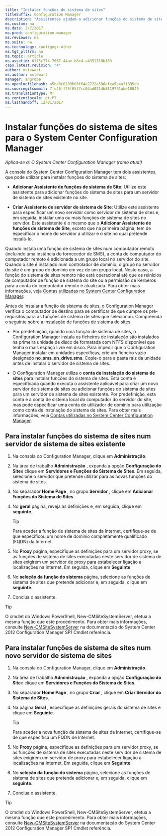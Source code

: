 ```yaml
---
title: "Instalar funções do sistema de sites"
titleSuffix: Configuration Manager
description: "Assistentes ajudam a adicionar funções do sistema de sites a um servidor de sistema de sites de nova ou existente no site."
ms.custom: na
ms.date: 2/7/2017
ms.prod: configuration-manager
ms.reviewer: na
ms.suite: na
ms.technology: configmgr-other
ms.tgt_pltfrm: na
ms.topic: article
ms.assetid: 61f5c774-7667-44ae-b8e4-a4951318b183
caps.latest.revision: "4"
author: mstewart
ms.author: mstewart
manager: angrobe
ms.openlocfilehash: a5be3c0283b03f64a2722e586efea5e4af1835eb
ms.sourcegitcommit: 7fe45ff75f05f7cc03ad021db8119791abe18049
ms.translationtype: MT
ms.contentlocale: pt-PT
ms.lasthandoff: 12/01/2017
---
```

# <a name="install-site-system-roles-for-system-center-configuration-manager"></a>Instalar funções do sistema de sites para o System Center Configuration Manager

*Aplica-se a: O System Center Configuration Manager (ramo atual)*

A consola do System Center Configuration Manager tem dois assistentes, que pode utilizar para instalar funções do sistema de sites:  

-   **Adicionar Assistente de funções de sistema de Site**: Utilize este assistente para adicionar funções do sistema de sites para um servidor de sistema de sites existente no site.  

-   **Criar Assistente de servidor do sistema de Site**: Utilize este assistente para especificar um novo servidor como servidor de sistema de sites e, em seguida, instalar uma ou mais funções de sistema de sites no servidor. Este assistente é o mesmo que o **Adicionar Assistente de funções de sistema de Site**, exceto que na primeira página, tem de especificar o nome do servidor a utilizar e o site no qual pretende instalá-lo.  

Quando instala uma função de sistema de sites num computador remoto (incluindo uma instância do fornecedor de SMS), a conta de computador do computador remoto é adicionada a um grupo local no servidor do site. Quando o site é instalado num controlador de domínio, o grupo no servidor do site é um grupo de domínio em vez de um grupo local. Neste caso, a função do sistema de sites remoto não está operacional até que os reinícios de computador de função de sistema do site ou a permissão de Kerberos para a conta do computador remoto é atualizada. Para obter mais informações, veja [Contas utilizadas no System Center Configuration Manager](../../../../core/plan-design/hierarchy/accounts.md).  

Antes de instalar a função de sistema de sites, o Configuration Manager verifica o computador de destino para se certificar de que cumpre os pré-requisitos para as funções de sistema de sites que selecionou. Compreenda o seguinte sobre a instalação de funções de sistema de sites:  

-   Por predefinição, quando uma função de sistema de sites, o Configuration Manager instala os ficheiros de instalação são instalados na primeira unidade de disco de formatada com NTFS disponível que tenha o mais espaço livre em disco. Para impedir que o Configuration Manager instalar em unidades específicas, crie um ficheiro vazio designado **no_sms_on_drive.sms**. Copie-o para a pasta raiz da unidade antes de instalar o servidor de sistema de sites.  

-   O Configuration Manager utiliza o **conta de instalação do sistema de sites** para instalar funções do sistema de sites. Esta conta é especificada quando executa o assistente aplicável para criar um novo servidor de sistema de sites ou adicionar funções do sistema de sites para um servidor de sistema de sites existente. Por predefinição, esta conta é a conta de sistema local do computador do servidor do site, mas pode especificar uma conta de utilizador de domínio para utilização como conta de instalação do sistema de sites. Para obter mais informações, veja [Contas utilizadas no System Center Configuration Manager](../../../../core/plan-design/hierarchy/accounts.md).  

##  <a name="bkmk_Install"></a>Para instalar funções do sistema de sites num servidor de sistema de sites existente  

1.  Na consola do Configuration Manager, clique em **Administração**.  

2.  Na área de trabalho **Administração** , expanda a opção **Configuração do Site**e clique em **Servidores e Funções do Sistema de Sites**. Em seguida, selecione o servidor que pretende utilizar para as novas funções do sistema de sites.  

3.  No separador **Home Page** , no grupo **Servidor** , clique em **Adicionar Funções do Sistema de Sites**.  

4.  No **geral** página, reveja as definições e, em seguida, clique em **seguinte**.  

    > [!TIP]  
    >  Para aceder a função de sistema de sites da Internet, certifique-se de que especificou um nome de domínio completamente qualificado (FQDN) da Internet.  

5.  No **Proxy** página, especifique as definições para um servidor proxy, se as funções de sistema de sites executadas neste servidor de sistema de sites exigirem um servidor de proxy para estabelecer ligação a localizações na Internet. Em seguida, clique em **Seguinte**.  

6.  No **seleção da função do sistema** página, selecione as funções de sistema de sites que pretende adicionar e, em seguida, clique em **seguinte**.  

7.  Conclua o assistente.  

> [!TIP]  
>  O cmdlet do Windows PowerShell, New-CMSiteSystemServer, efetua a mesma função que este procedimento. Para obter mais informações, consulte [New-CMSiteSystemServer](http://go.microsoft.com/fwlink/p/?LinkID=271414) na documentação do System Center 2012 Configuration Manager SP1 Cmdlet referência.  

## <a name="to-install-site-system-roles-on-a-new-site-system-server"></a>Para instalar funções de sistema de sites num novo servidor de sistema de sites  

1.  Na consola do Configuration Manager, clique em **Administração**.  

2.  Na área de trabalho **Administração** , expanda a opção **Configuração do Site**e clique em **Servidores e Funções do Sistema de Sites**.  

3.  No separador **Home Page** , no grupo **Criar** , clique em **Criar Servidor do Sistema de Sites**.  

4.  Na página **Geral** , especifique as definições gerais do sistema de sites e clique em **Seguinte**.  

    > [!TIP]  
    >  Para aceder a nova função de sistema de sites da Internet, certifique-se de que especifica um FQDN de Internet.  

5.  No **Proxy** página, especifique as definições para um servidor proxy, se as funções de sistema de sites executadas neste servidor de sistema de sites exigirem um servidor de proxy para estabelecer ligação a localizações na Internet. Em seguida, clique em **Seguinte**.  

6.  No **seleção da função do sistema** página, selecione as funções de sistema de sites que pretende adicionar e, em seguida, clique em **seguinte**.  

7.  Conclua o assistente.  

> [!TIP]  
>  O cmdlet do Windows PowerShell, New-CMSiteSystemServer, efetua a mesma função que este procedimento. Para obter mais informações, consulte [New-CMSiteSystemServer](http://go.microsoft.com/fwlink/p/?LinkID=271414) na documentação do System Center 2012 Configuration Manager SP1 Cmdlet referência.  
